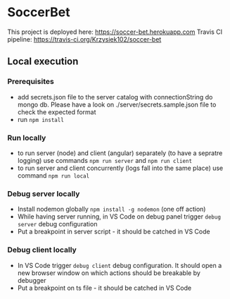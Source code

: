 # SoccerBet

This project is deployed here: <https://soccer-bet.herokuapp.com>
Travis CI pipeline: <https://travis-ci.org/Krzysiek102/soccer-bet>

## Local execution

### Prerequisites

* add secrets.json file to the server catalog with connectionString do mongo db. Please have a look on ./server/secrets.sample.json file to check the expected format
* run `npm install`

### Run locally

* to run server (node) and client (angular) separately (to have a sepratre logging) use commands `npm run server` and `npm run client`
* to run server and client concurrently (logs fall into the same place) use command `npm run local`

### Debug server locally

* Install nodemon globally `npm install -g nodemon` (one off action)
* While having server running, in VS Code on debug panel trigger `debug server` debug configuration
* Put a breakpoint in server script - it should be catched in VS Code

### Debug client locally

* In VS Code trigger `debug client` debug configuration. It should open a new browser window on which actions should be breakable by debugger
* Put a breakpoint on ts file - it should be catched in VS Code

